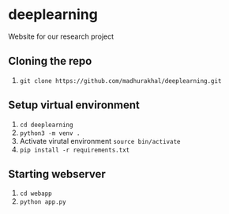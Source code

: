 # deeplearning
Website for our research project

## Cloning the repo
1. `git clone https://github.com/madhurakhal/deeplearning.git`

## Setup virtual environment
1. `cd deeplearning`
2. `python3 -m venv .`
3. Activate virutal environment `source bin/activate`
3. `pip install -r requirements.txt`



## Starting webserver
1. `cd webapp`
2. `python app.py`
